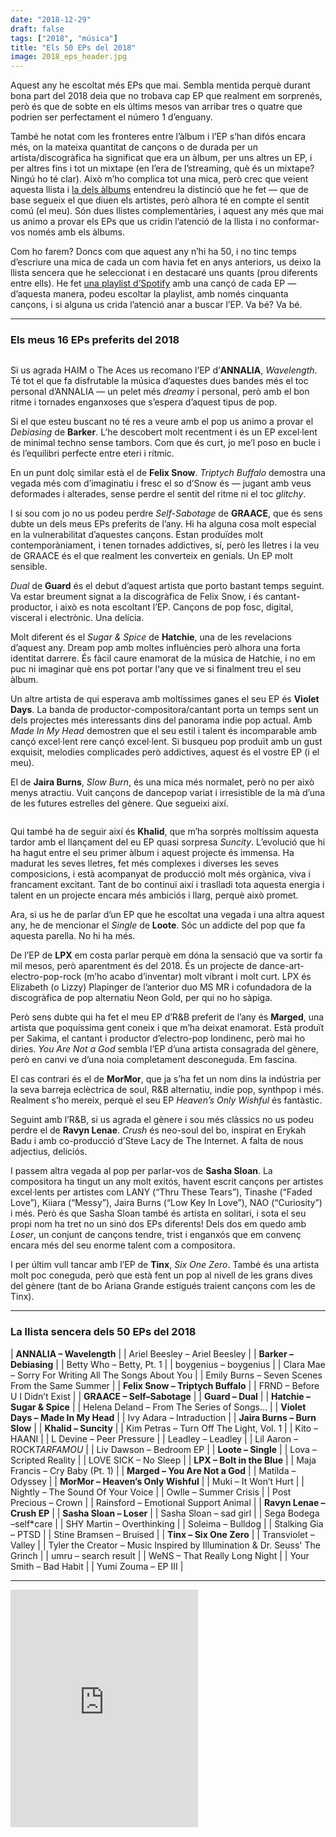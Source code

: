 ```yaml
---
date: "2018-12-29"
draft: false
tags: ["2018", "música"]
title: "Els 50 EPs del 2018"
image: 2018_eps_header.jpg
---
```


Aquest any he escoltat més EPs que mai. Sembla mentida perquè durant bona part del 2018 deia que no trobava cap EP que realment em sorprenés, però és que de sobte en els últims mesos van arribar tres o quatre que podrien ser perfectament el número 1 d’enguany. 

<!-- more -->

També he notat com les fronteres entre l’àlbum i l’EP s’han difós encara més, on la mateixa quantitat de cançons o de durada per un artista/discogràfica ha significat que era un àlbum, per uns altres un EP, i per altres fins i tot un mixtape (en l’era de l’streaming, què és un mixtape? Ningú ho té clar). Això m’ho complica tot una mica, però crec que veient aquesta llista i [la dels àlbums](http://enricllonch.com/blog/albums-2018/) entendreu la distinció que he fet — que de base segueix el que diuen els artistes, però alhora té en compte el sentit comú (el meu). Són dues llistes complementàries, i aquest any més que mai us animo a provar els EPs que us cridin l’atenció de la llista i no conformar-vos només amb els àlbums.

Com ho farem? Doncs com que aquest any n’hi ha 50, i no tinc temps d’escriure una mica de cada un com havia fet en anys anteriors, us deixo la llista sencera que he seleccionat i en destacaré uns quants (prou diferents entre ells). He fet [una playlist d’Spotify](https://open.spotify.com/user/enricllonch/playlist/7aFLe6XNqRcrsDAPrH9HCt?si=GM6FAclEQE2I-YP2_Li1_Q) amb una cançó de cada EP — d’aquesta manera, podeu escoltar la playlist, amb només cinquanta cançons, i si alguna us crida l’atenció anar a buscar l’EP. Va bé? Va bé.

---

### Els meus 16 EPs preferits del 2018

<figure>
	<img src="{{ '/assets/img/2018/2018_eps_01.jpg' | prepend: site.baseurl }}" alt=""> 
</figure>

Si us agrada HAIM o The Aces us recomano l’EP d’**ANNALIA**, *Wavelength*. Té tot el que fa disfrutable la música d’aquestes dues bandes més el toc personal d’ANNALIA — un pelet més *dreamy* i personal, però amb el bon ritme i tornades enganxoses que s’espera d’aquest tipus de pop. 

Si el que esteu buscant no té res a veure amb el pop us animo a provar el *Debiasing* de **Barker**. L’he descobert molt recentment i és un EP excel·lent de minimal techno sense tambors. Com que és curt, jo me’l poso en bucle i és l’equilibri perfecte entre eteri i rítmic. 

En un punt dolç similar està el de **Felix Snow**. *Triptych Buffalo* demostra una vegada més com d’imaginatiu i fresc el so d’Snow és — jugant amb veus deformades i alterades, sense perdre el sentit del ritme ni el toc *glitchy*. 

I si sou com jo no us podeu perdre *Self-Sabotage* de **GRAACE**, que és sens dubte un dels meus EPs preferits de l’any. Hi ha alguna cosa molt especial en la vulnerabilitat d’aquestes cançons. Estan produïdes molt contemporàniament, i tenen tornades addictives, sí, però les lletres i la veu de GRAACE és el que realment les converteix en genials. Un EP molt sensible.

*Dual* de **Guard** és el debut d’aquest artista que porto bastant temps seguint. Va estar breument signat a la discogràfica de Felix Snow, i és cantant-productor, i això es nota escoltant l’EP. Cançons de pop fosc, digital, visceral i electrònic. Una delícia.

Molt diferent és el *Sugar & Spice* de **Hatchie**, una de les revelacions d’aquest any. Dream pop amb moltes influències però alhora una forta identitat darrere. És fàcil caure enamorat de la música de Hatchie, i no em puc ni imaginar què ens pot portar l‘any que ve si finalment treu el seu àlbum.

Un altre artista de qui esperava amb moltíssimes ganes el seu EP és **Violet Days**. La banda de productor-compositora/cantant porta un temps sent un dels projectes més interessants dins del panorama indie pop actual. Amb *Made In My Head* demostren que el seu estil i talent és incomparable amb cançó excel·lent rere cançó excel·lent. Si busqueu pop produït amb un gust exquisit, melodies complicades però addictives, aquest és el vostre EP (i el meu).

El de **Jaira Burns**, *Slow Burn*, és una mica més normalet, però no per això menys atractiu. Vuit cançons de dancepop variat i irresistible de la mà d’una de les futures estrelles del gènere. Que segueixi així.

<figure>
	<img src="{{ '/assets/img/2018/2018_eps_02.jpg' | prepend: site.baseurl }}" alt=""> 
</figure>

Qui també ha de seguir així és **Khalid**, que m’ha sorprès moltíssim aquesta tardor amb el llançament del eu EP quasi sorpresa *Suncity*. L’evolució que hi ha hagut entre el seu primer àlbum i aquest projecte és immensa. Ha madurat les seves lletres, fet més complexes i diverses les seves composicions, i està acompanyat de producció molt més orgànica, viva i francament excitant. Tant de bo continuï així i traslladi tota aquesta energia i talent en un projecte encara més ambiciós i llarg, perquè això promet.

Ara, si us he de parlar d’un EP que he escoltat una vegada i una altra aquest any, he de mencionar el *Single* de **Loote**. Sóc un addicte del pop que fa aquesta parella. No hi ha més. 

De l’EP de **LPX** em costa parlar perquè em dóna la sensació que va sortir fa mil mesos, però aparentment és del 2018. És un projecte de dance-art-electro-pop-rock (m’ho acabo d’inventar) molt vibrant i molt curt. LPX és Elizabeth (o Lizzy) Plapinger de l’anterior duo MS MR i cofundadora de la discogràfica de pop alternatiu Neon Gold, per qui no ho sàpiga. 

Però sens dubte qui ha fet el meu EP d’R&B preferit de l’any és **Marged**, una artista que poquíssima gent coneix i que m’ha deixat enamorat. Està produït per Sakima, el cantant i productor d’electro-pop londinenc, però mai ho diries. *You Are Not a God* sembla l’EP d’una artista consagrada del gènere, però en canvi ve d’una noia completament desconeguda. Em fascina.

El cas contrari és el de **MorMor**, que ja s’ha fet un nom dins la indústria per la seva barreja eclèctrica de soul, R&B alternatiu, indie pop, synthpop i més. Realment s’ho mereix, perquè el seu EP *Heaven’s Only Wishful* és fantàstic. 

Seguint amb l’R&B, si us agrada el gènere i sou més clàssics no us podeu perdre el de **Ravyn Lenae**. *Crush* és neo-soul del bo, inspirat en Erykah Badu i amb co-producció d’Steve Lacy de The Internet. A falta de nous adjectius, deliciós.

I passem altra vegada al pop per parlar-vos de **Sasha Sloan**. La compositora ha tingut un any molt exitós, havent escrit cançons per artistes excel·lents per artistes com LANY (“Thru These Tears”), Tinashe (“Faded Love”), Kiiara (“Messy”), Jaira Burns (“Low Key In Love”), NAO (“Curiosity”) i més. Però és que Sasha Sloan també és artista en solitari, i sota el seu propi nom ha tret no un sinó dos EPs diferents! Dels dos em quedo amb *Loser*, un conjunt de cançons tendre, trist i enganxós que em convenç encara més del seu enorme talent com a compositora. 

I per últim vull tancar amb l’EP de **Tinx**, *Six One Zero*. També és una artista molt poc coneguda, però que està fent un pop al nivell de les grans dives del gènere (tant de bo Ariana Grande estigués traient cançons com les de Tinx).

---

### La llista sencera dels 50 EPs del 2018

| **ANNALIA – Wavelength**                                     |
| Ariel Beesley – Ariel Beesley                                |
| **Barker – Debiasing**                                       |
| Betty Who – Betty, Pt. 1                                     |
| boygenius – boygenius                                        |
| Clara Mae – Sorry For Writing All The Songs About You        |
| Emily Burns – Seven Scenes From the Same Summer              |
| **Felix Snow – Triptych Buffalo**                            |
| FRND – Before U I Didn’t Exist                               |
| **GRAACE – Self–Sabotage**                                   |
| **Guard – Dual**                                             |
| **Hatchie – Sugar & Spice**                                  |
| Helena Deland – From The Series of Songs…                    |
| **Violet Days – Made In My Head**                            |
| Ivy Adara – Intraduction                                     |
| **Jaira Burns – Burn Slow**                                  |
| **Khalid – Suncity**                                         |
| Kim Petras – Turn Off The Light, Vol. 1                      |
| Kito – HAANI                                                 |
| L Devine – Peer Pressure                                     |
| Leadley – Leadley                                            |
| Lil Aaron – ROCK$TAR FAMOU$                                  |
| Liv Dawson – Bedroom EP                                      |
| **Loote – Single**                                           |
| Lova – Scripted Reality                                      |
| LOVE SICK – No Sleep                                         |
| **LPX – Bolt in the Blue**                                   |
| Maja Francis – Cry Baby (Pt. 1)                              |
| **Marged – You Are Not a God**                               |
| Matilda – Odyssey                                            |
| **MorMor – Heaven’s Only Wishful**                           |
| Muki – It Won’t Hurt                                         |
| Nightly – The Sound Of Your Voice                            |
| Owlle – Summer Crisis                                        |
| Post Precious – Crown                                        |
| Rainsford – Emotional Support Animal                         |
| **Ravyn Lenae – Crush EP**                                   |
| **Sasha Sloan – Loser**                                      |
| Sasha Sloan – sad girl                                       |
| Sega Bodega –self*care                                       |
| SHY Martin – Overthinking                                    |
| Soleima – Bulldog                                            |
| Stalking Gia – PTSD                                          |
| Stine Bramsen – Bruised                                      |
| **Tinx – Six One Zero**                                      |
| Transviolet – Valley                                         |
| Tyler the Creator – Music Inspired by Illumination & Dr. Seuss' The Grinch |
| umru – search result                                         |
| WeNS – That Really Long Night                                |
| Your Smith – Bad Habit                                       |
| Yumi Zouma – EP III                                          |

---

<iframe src="https://open.spotify.com/embed/user/enricllonch/playlist/7aFLe6XNqRcrsDAPrH9HCt" width="300" height="380" frameborder="0" allowtransparency="true" allow="encrypted-media"></iframe>